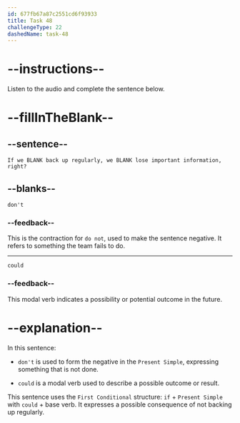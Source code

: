 ```yaml
---
id: 677fb67a87c2551cd6f93933
title: Task 48
challengeType: 22
dashedName: task-48
---
```


<!-- (Audio) Bob: If we don't back up regularly, we could lose important information, right? -->

# --instructions--

Listen to the audio and complete the sentence below.

# --fillInTheBlank--

## --sentence--

`If we BLANK back up regularly, we BLANK lose important information, right?`

## --blanks--

`don't`

### --feedback--

This is the contraction for `do not`, used to make the sentence negative. It refers to something the team fails to do.

---

`could`

### --feedback--

This modal verb indicates a possibility or potential outcome in the future.

# --explanation--

In this sentence:

- `don't` is used to form the negative in the `Present Simple`, expressing something that is not done.

- `could` is a modal verb used to describe a possible outcome or result.

This sentence uses the `First Conditional` structure: `if` + `Present Simple` with `could` + base verb. It expresses a possible consequence of not backing up regularly.

